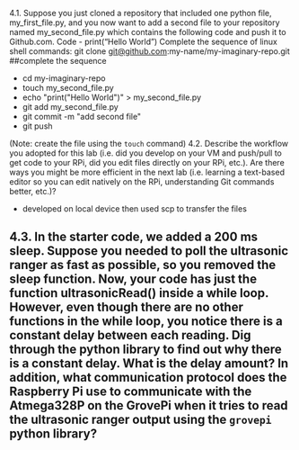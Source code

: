 4.1. Suppose you just cloned a repository that included one python file,
my_first_file.py, and you now want to add a second file to your repository named
my_second_file.py which contains the following code and push it to
Github.com.
Code -
print(“Hello World”)
Complete the sequence of linux shell commands:
git clone git@github.com:my-name/my-imaginary-repo.git
##complete the sequence
- cd my-imaginary-repo
- touch my_second_file.py
- echo "print(\"Hello World\")" > my_second_file.py
- git add my_second_file.py
- git commit -m "add second file"
- git push 

(Note: create the file using the `touch` command)
4.2. Describe the workflow you adopted for this lab (i.e. did you develop on your VM
and push/pull to get code to your RPi, did you edit files directly on your RPi, etc.).
Are there ways you might be more efficient in the next lab (i.e. learning a
text-based editor so you can edit natively on the RPi, understanding Git
commands better, etc.)?
- developed on local device then used scp to transfer the files

4.3. In the starter code, we added a 200 ms sleep. Suppose you needed to poll the
ultrasonic ranger as fast as possible, so you removed the sleep function. Now,
your code has just the function ultrasonicRead() inside a while loop. However,
even though there are no other functions in the while loop, you notice there is a
constant delay between each reading. Dig through the python library to find out
why there is a constant delay. What is the delay amount? In addition, what
communication protocol does the Raspberry Pi use to communicate with the
Atmega328P on the GrovePi when it tries to read the ultrasonic ranger output
using the `grovepi` python library?
-  
